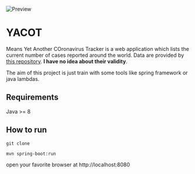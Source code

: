 ![Preview](https://i.ibb.co/HKsdYqp/yacot.png "Preview")

# YACOT
Means Yet Another COronavirus Tracker is a web application which lists the current number of cases reported around
the world.
Data are provided by [this repository](https://github.com/CSSEGISandData/COVID-19). **I have no idea about their
validity**.

The aim of this project is just train with some tools like spring framework or java lambdas.

## Requirements
Java >= 8

## How to run
`git clone`

`mvn spring-boot:run`

open your favorite browser at http://localhost:8080